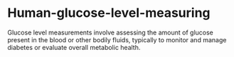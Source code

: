 # Human-glucose-level-measuring
Glucose level measurements involve assessing the amount of glucose present in the blood or other bodily fluids, typically to monitor and manage diabetes or evaluate overall metabolic health.
